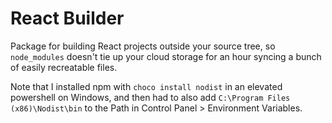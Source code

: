 # React Builder

Package for building React projects outside your source tree, so `node_modules` doesn't tie up your cloud storage for an hour syncing a bunch of easily recreatable files.

Note that I installed npm with `choco install nodist` in an elevated powershell on Windows, and then had to also add `C:\Program Files (x86)\Nodist\bin` to the Path in Control Panel > Environment Variables.